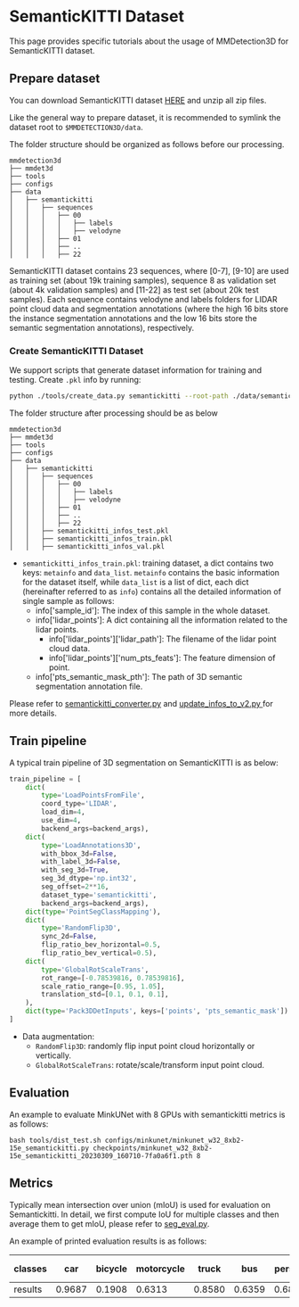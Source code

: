 # SemanticKITTI Dataset

This page provides specific tutorials about the usage of MMDetection3D for SemanticKITTI dataset.

## Prepare dataset

You can download SemanticKITTI dataset [HERE](http://semantic-kitti.org/dataset.html#download) and unzip all zip files.

Like the general way to prepare dataset, it is recommended to symlink the dataset root to `$MMDETECTION3D/data`.

The folder structure should be organized as follows before our processing.

```
mmdetection3d
├── mmdet3d
├── tools
├── configs
├── data
│   ├── semantickitti
│   │   ├── sequences
│   │   │   ├── 00
│   │   │   │   ├── labels
│   │   │   │   ├── velodyne
│   │   │   ├── 01
│   │   │   ├── ..
│   │   │   ├── 22
```

SemanticKITTI dataset contains 23 sequences, where \[0-7\], \[9-10\] are used as training set (about 19k training samples), sequence 8 as validation set (about 4k validation samples) and \[11-22\] as test set (about 20k test samples). Each sequence contains velodyne and labels folders for LIDAR point cloud data and segmentation annotations (where the high 16 bits store the instance segmentation annotations and the low 16 bits store the semantic segmentation annotations), respectively.

### Create SemanticKITTI Dataset

We support scripts that generate dataset information for training and testing. Create `.pkl` info by running:

```bash
python ./tools/create_data.py semantickitti --root-path ./data/semantickitti --out-dir ./data/semantickitti --extra-tag semantickitti
```

The folder structure after processing should be as below

```
mmdetection3d
├── mmdet3d
├── tools
├── configs
├── data
│   ├── semantickitti
│   │   ├── sequences
│   │   │   ├── 00
│   │   │   │   ├── labels
│   │   │   │   ├── velodyne
│   │   │   ├── 01
│   │   │   ├── ..
│   │   │   ├── 22
│   │   ├── semantickitti_infos_test.pkl
│   │   ├── semantickitti_infos_train.pkl
│   │   ├── semantickitti_infos_val.pkl
```

- `semantickitti_infos_train.pkl`: training dataset, a dict contains two keys: `metainfo` and `data_list`.
  `metainfo` contains the basic information for the dataset itself, while `data_list` is a list of dict, each dict (hereinafter referred to as `info`) contains all the detailed information of single sample as follows:
  - info\['sample_id'\]: The index of this sample in the whole dataset.
  - info\['lidar_points'\]: A dict containing all the information related to the lidar points.
    - info\['lidar_points'\]\['lidar_path'\]: The filename of the lidar point cloud data.
    - info\['lidar_points'\]\['num_pts_feats'\]: The feature dimension of point.
  - info\['pts_semantic_mask_pth'\]: The path of 3D semantic segmentation annotation file.

Please refer to [semantickitti_converter.py](https://github.com/open-mmlab/mmdetection3d/blob/dev-1.x/tools/dataset_converters/semantickitti_converter.py) and [update_infos_to_v2.py ](https://github.com/open-mmlab/mmdetection3d/blob/dev-1.x/tools/dataset_converters/update_infos_to_v2.py) for more details.

## Train pipeline

A typical train pipeline of 3D segmentation on SemanticKITTI is as below:

```python
train_pipeline = [
    dict(
        type='LoadPointsFromFile',
        coord_type='LIDAR',
        load_dim=4,
        use_dim=4,
        backend_args=backend_args),
    dict(
        type='LoadAnnotations3D',
        with_bbox_3d=False,
        with_label_3d=False,
        with_seg_3d=True,
        seg_3d_dtype='np.int32',
        seg_offset=2**16,
        dataset_type='semantickitti',
        backend_args=backend_args),
    dict(type='PointSegClassMapping'),
    dict(
        type='RandomFlip3D',
        sync_2d=False,
        flip_ratio_bev_horizontal=0.5,
        flip_ratio_bev_vertical=0.5),
    dict(
        type='GlobalRotScaleTrans',
        rot_range=[-0.78539816, 0.78539816],
        scale_ratio_range=[0.95, 1.05],
        translation_std=[0.1, 0.1, 0.1],
    ),
    dict(type='Pack3DDetInputs', keys=['points', 'pts_semantic_mask'])
]
```

- Data augmentation:
  - `RandomFlip3D`: randomly flip input point cloud horizontally or vertically.
  - `GlobalRotScaleTrans`: rotate/scale/transform input point cloud.

## Evaluation

An example to evaluate MinkUNet with 8 GPUs with semantickitti metrics is as follows:

```shell
bash tools/dist_test.sh configs/minkunet/minkunet_w32_8xb2-15e_semantickitti.py checkpoints/minkunet_w32_8xb2-15e_semantickitti_20230309_160710-7fa0a6f1.pth 8
```

## Metrics

Typically mean intersection over union (mIoU) is used for evaluation on Semantickitti. In detail, we first compute IoU for multiple classes and then average them to get mIoU, please refer to [seg_eval.py](https://github.com/open-mmlab/mmdetection3d/blob/dev-1.x/mmdet3d/evaluation/functional/seg_eval.py).

An example of printed evaluation results is as follows:

| classes | car    | bicycle | motorcycle | truck  | bus    | person | bicyclist | motorcyclist | road   | parking | sidewalk | other-ground | building | fence  | vegetation | trunck | terrian | pole   | traffic-sign | miou   | acc    | acc_cls |
| ------- | ------ | ------- | ---------- | ------ | ------ | ------ | --------- | ------------ | ------ | ------- | -------- | ------------ | -------- | ------ | ---------- | ------ | ------- | ------ | ------------ | ------ | ------ | ------- |
| results | 0.9687 | 0.1908  | 0.6313     | 0.8580 | 0.6359 | 0.6818 | 0.8444    | 0.0002       | 0.9353 | 0.4854  | 0.8106   | 0.0024       | 0.9050   | 0.6111 | 0.8822     | 0.6605 | 0.7493  | 0.6442 | 0.4837       | 0.6306 | 0.9202 | 0.6924  |
